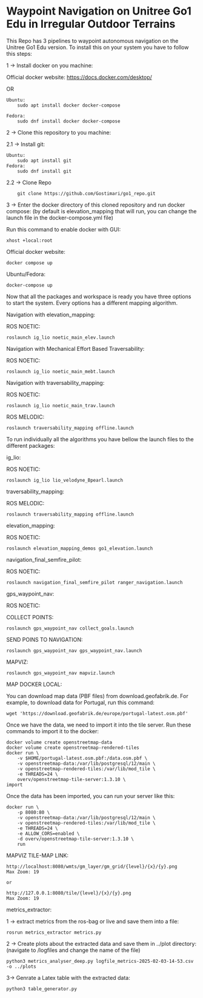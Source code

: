 # Waypoint Navigation on Unitree Go1 Edu in Irregular Outdoor Terrains

This Repo has 3 pipelines to waypoint autonomous navigation on the Unitree Go1 Edu version. To install this on your system you have to follow this steps:

1 -> Install docker on you machine:

Official docker website: https://docs.docker.com/desktop/

OR

    Ubuntu:
        sudo apt install docker docker-compose
    
    Fedora:
        sudo dnf install docker docker-compose

2 -> Clone this repository to you machine:

2.1 -> Install git:

    Ubuntu:
        sudo apt install git
    Fedora:
        sudo dnf install git
        
2.2 -> Clone Repo

        git clone https://github.com/Gostimari/go1_repo.git

3 -> Enter the docker directory of this cloned repository and run docker compose: (by default is elevation_mapping that will run, you can change the launch file in the docker-compose.yml file)

Run this command to enable docker with GUI:

    xhost +local:root

Official docker website:

    docker compose up
    
Ubuntu/Fedora:

    docker-compose up

Now that all the packages and workspace is ready you have three options to start the system. Every options has a different mapping algorithm.

Navigation with elevation_mapping:

ROS NOETIC:

    roslaunch ig_lio noetic_main_elev.launch

Navigation with Mechanical Effort Based Traversability:

ROS NOETIC:

    roslaunch ig_lio noetic_main_mebt.launch

Navigation with traversability_mapping:

ROS NOETIC:

    roslaunch ig_lio noetic_main_trav.launch

ROS MELODIC:

    roslaunch traversability_mapping offline.launch


To run individually all the algorithms you have bellow the launch files to the different packages:

ig_lio:
    
ROS NOETIC:

    roslaunch ig_lio lio_velodyne_Bpearl.launch

traversability_mapping:

ROS MELODIC:

    roslaunch traversability_mapping offline.launch


elevation_mapping:

ROS NOETIC:

    roslaunch elevation_mapping_demos go1_elevation.launch
    
navigation_final_semfire_pilot:

ROS NOETIC:

    roslaunch navigation_final_semfire_pilot ranger_navigation.launch
    
gps_waypoint_nav:

ROS NOETIC:

COLLECT POINTS:

    roslaunch gps_waypoint_nav collect_goals.launch
    
SEND POINS TO NAVIGATION:

    roslaunch gps_waypoint_nav gps_waypoint_nav.launch
    
MAPVIZ:

    roslaunch gps_waypoint_nav mapviz.launch

MAP DOCKER LOCAL:

You can download map data (PBF files) from download.geofabrik.de. For example, to download data for Portugal, run this command:
    
    wget 'https://download.geofabrik.de/europe/portugal-latest.osm.pbf'

Once we have the data, we need to import it into the tile server. Run these commands to import it to the docker:

    docker volume create openstreetmap-data
    docker volume create openstreetmap-rendered-tiles
    docker run \
        -v $HOME/portugal-latest.osm.pbf:/data.osm.pbf \
        -v openstreetmap-data:/var/lib/postgresql/12/main \
        -v openstreetmap-rendered-tiles:/var/lib/mod_tile \
        -e THREADS=24 \
        overv/openstreetmap-tile-server:1.3.10 \
    import
 
 Once the data has been imported, you can run your server like this:
 
    docker run \
        -p 8080:80 \
        -v openstreetmap-data:/var/lib/postgresql/12/main \
        -v openstreetmap-rendered-tiles:/var/lib/mod_tile \
        -e THREADS=24 \
        -e ALLOW_CORS=enabled \
        -d overv/openstreetmap-tile-server:1.3.10 \
        run
  
MAPVIZ TILE-MAP LINK:

    http://localhost:8080/wmts/gm_layer/gm_grid/{level}/{x}/{y}.png
    Max Zoom: 19

    or
    
    http://127.0.0.1:8080/tile/{level}/{x}/{y}.png
    Max Zoom: 19
    
metrics_extractor: 
    
1 -> extract metrics from the ros-bag or live and save them into a file:
    
    rosrun metrics_extractor metrics.py
    
2 -> Create plots about the extracted data and save them in ../plot directory: (navigate to /logfiles and change the name of the file)
    
    python3 metrics_analyser_deep.py logfile_metrics-2025-02-03-14-53.csv -o ../plots
        
3-> Genrate a Latex table with the extracted data:

    python3 table_generator.py
    

